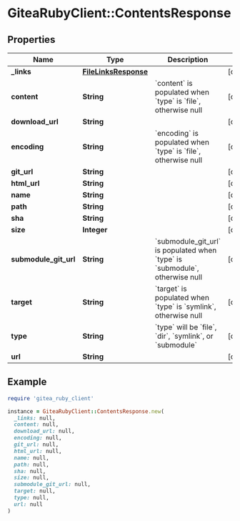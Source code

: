 # GiteaRubyClient::ContentsResponse

## Properties

| Name | Type | Description | Notes |
| ---- | ---- | ----------- | ----- |
| **_links** | [**FileLinksResponse**](FileLinksResponse.md) |  | [optional] |
| **content** | **String** | &#x60;content&#x60; is populated when &#x60;type&#x60; is &#x60;file&#x60;, otherwise null | [optional] |
| **download_url** | **String** |  | [optional] |
| **encoding** | **String** | &#x60;encoding&#x60; is populated when &#x60;type&#x60; is &#x60;file&#x60;, otherwise null | [optional] |
| **git_url** | **String** |  | [optional] |
| **html_url** | **String** |  | [optional] |
| **name** | **String** |  | [optional] |
| **path** | **String** |  | [optional] |
| **sha** | **String** |  | [optional] |
| **size** | **Integer** |  | [optional] |
| **submodule_git_url** | **String** | &#x60;submodule_git_url&#x60; is populated when &#x60;type&#x60; is &#x60;submodule&#x60;, otherwise null | [optional] |
| **target** | **String** | &#x60;target&#x60; is populated when &#x60;type&#x60; is &#x60;symlink&#x60;, otherwise null | [optional] |
| **type** | **String** | &#x60;type&#x60; will be &#x60;file&#x60;, &#x60;dir&#x60;, &#x60;symlink&#x60;, or &#x60;submodule&#x60; | [optional] |
| **url** | **String** |  | [optional] |

## Example

```ruby
require 'gitea_ruby_client'

instance = GiteaRubyClient::ContentsResponse.new(
  _links: null,
  content: null,
  download_url: null,
  encoding: null,
  git_url: null,
  html_url: null,
  name: null,
  path: null,
  sha: null,
  size: null,
  submodule_git_url: null,
  target: null,
  type: null,
  url: null
)
```

